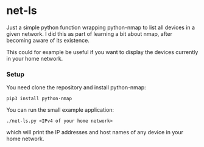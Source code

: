 # net-ls

Just a simple python function wrapping python-nmap to list all devices in a given network.
I did this as part of learning a bit about nmap, after becoming aware of its existence.

This could for example be useful if you want to display the devices currently in your home network.

### Setup

You need clone the repository and install python-nmap:
```
pip3 install python-nmap
```

You can run the small example application:
```
./net-ls.py <IPv4 of your home network>
```
which will print the IP addresses and host names of any device in your home network.

